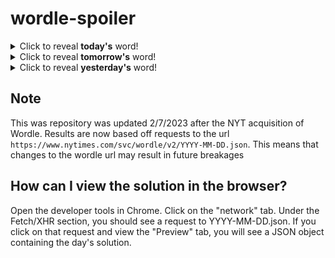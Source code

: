 # wordle-spoiler

<details>
  <summary>Click to reveal <b>today's</b> word!</summary>
  <br>
  <b> build </b>
</details>

<details>
  <summary>Click to reveal <b>tomorrow's</b> word!</summary>
  <br>
  <b> heavy </b>
</details>

<details>
  <summary>Click to reveal <b>yesterday's</b> word!</summary>
  <br>
  <b> match </b>
</details>

## Note
This was repository was updated 2/7/2023 after the NYT acquisition of Wordle. Results are now based off requests to the url `https://www.nytimes.com/svc/wordle/v2/YYYY-MM-DD.json`. This means that changes to the wordle url may result in future breakages

## How can I view the solution in the browser?
Open the developer tools in Chrome. Click on the "network" tab. Under the Fetch/XHR section, you should see a request to YYYY-MM-DD.json. If you click on that request and view the "Preview" tab, you will see a JSON object containing the day's solution.